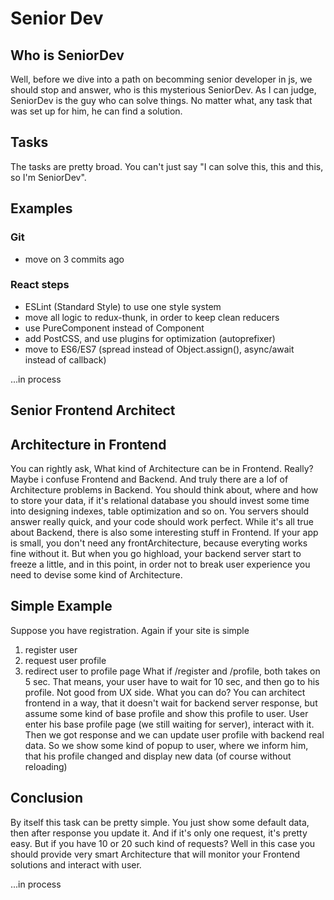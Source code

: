 # Senior Dev

## Who is SeniorDev

Well, before we dive into a path on becomming senior developer in js, we should stop and answer, who is this mysterious SeniorDev.
As I can judge, SeniorDev is the guy who can solve things. No matter what, any task that was set up for him, he can find a solution.

## Tasks
The tasks are pretty broad. You can't just say "I can solve this, this and this, so I'm SeniorDev".

## Examples

### Git
* move on 3 commits ago


### React steps
 * ESLint (Standard Style) to use one style system
 * move all logic to redux-thunk, in order to keep clean reducers
 * use PureComponent instead of Component
 * add PostCSS, and use plugins for optimization (autoprefixer)
 * move to ES6/ES7 (spread instead of Object.assign(), async/await instead of callback)


 ...in process


 ## Senior Frontend Architect

 ## Architecture in Frontend

 You can rightly ask, What kind of Architecture can be in Frontend. Really? Maybe i confuse Frontend and Backend.
 And truly there are a lof of Architecture problems in Backend. You should think about, where and how to store your data, if it's relational database you should invest
 some time into designing indexes, table optimization and so on. You servers should answer really quick, and your code should work perfect.
 While it's all true about Backend, there is also some interesting stuff in Frontend.
 If your app is small, you don't need any frontArchitecture, because everyting works fine without it.
 But when you go highload, your backend server start to freeze a little, and in this point, in order not to break user experience you need to devise some kind of
 Architecture.

 ## Simple Example

 Suppose you have registration. Again if your site is simple
 1) register user
 2) request user profile
 3) redirect user to profile page
 What if /register and /profile, both takes on 5 sec. That means, your user have to wait for 10 sec, and then go to his profile.
 Not good from UX side.
 What you can do? You can architect frontend in a way, that it doesn't wait for backend server response, but assume some kind of base profile and show this profile to user.
 User enter his base profile page (we still waiting for server), interact with it. Then we got response and we can update user profile with backend real data. So we show some
 kind of popup to user, where we inform him, that his profile changed and display new data (of course without reloading)


 ## Conclusion

 By itself this task can be pretty simple. You just show some default data, then after response you update it. And if it's only one request, it's pretty easy.
 But if you have 10 or 20 such kind of requests? Well in this case you should provide very smart Architecture that will monitor your Frontend solutions and
 interact with user.

 ...in process